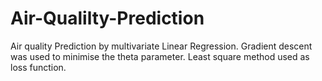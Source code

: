 # Air-Qualilty-Prediction

Air quality Prediction by  multivariate  Linear Regression. Gradient descent was used to minimise the theta parameter. Least square method used as loss function.
